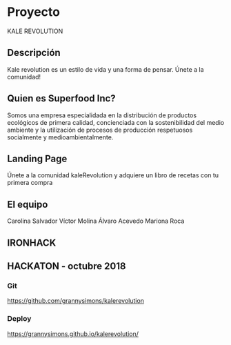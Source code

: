 # Proyecto

KALE REVOLUTION

## Descripción

Kale revolution es un estilo de vida y una forma de pensar.
Únete a la comunidad!

## Quien es Superfood Inc?

Somos una empresa especialidada en la distribución de productos ecológicos de primera calidad, concienciada con la sostenibilidad del medio ambiente y la utilización de procesos de producción respetuosos socialmente y medioambientalmente.

## Landing Page

Únete a la comunidad kaleRevolution y adquiere un libro de recetas con tu primera compra

## El equipo

Carolina Salvador
Víctor Molina
Álvaro Acevedo
Mariona Roca

## IRONHACK
## HACKATON - octubre 2018

### Git

https://github.com/grannysimons/kalerevolution

### Deploy 

https://grannysimons.github.io/kalerevolution/
